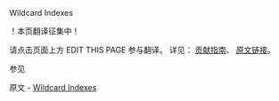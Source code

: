  Wildcard Indexes

 ！本页翻译征集中！

请点击页面上方 EDIT THIS PAGE 参与翻译。
详见：
[贡献指南]( https://github.com/JinMuInfo/MongoDB-Manual-zh/blob/master/CONTRIBUTING.md )、
[原文链接](  https://docs.mongodb.com/manual/core/index-wildcard/  )。

 参见

原文 - [Wildcard Indexes]( https://docs.mongodb.com/manual/core/index-wildcard/ )

